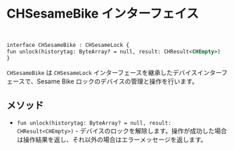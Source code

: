 
# CHSesameBike インターフェイス
```svg


interface CHSesameBike : CHSesameLock {
fun unlock(historytag: ByteArray? = null, result: CHResult<CHEmpty>)
}
```
`CHSesameBike` は `CHSesameLock` インターフェースを継承したデバイスインターフェースで、Sesame Bike ロックのデバイスの管理と操作を行います。

## メソッド

- `fun unlock(historytag: ByteArray? = null, result: CHResult<CHEmpty>)` - デバイスのロックを解除します。操作が成功した場合は操作結果を返し、それ以外の場合はエラーメッセージを返します。

